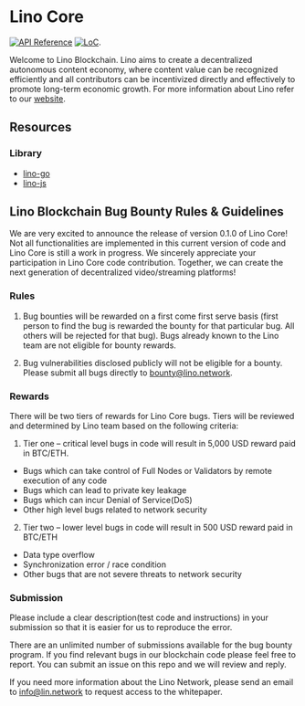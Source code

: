 # Lino Core

[![API Reference](https://godoc.org/github.com/cosmos/cosmos-sdk?status.svg
)](https://docs.google.com/document/d/1Ytd57axPfJ13TSGVU_Yykv8ijW_VuWtx1s79ny6i5M8)
[![LoC](https://tokei.rs/b1/github/lino-network/lino)](https://github.com/lino-network/lino).

Welcome to Lino Blockchain. Lino aims to create a decentralized autonomous content economy, where content value can be recognized efficiently and all contributors can be incentivized directly and effectively to promote long-term economic growth. For more information about Lino refer to our [website](https://lino.network/).

## Resources

### Library

* [lino-go](https://github.com/lino-network/lino-go)
* [lino-js](https://github.com/lino-network/lino-js)

## Lino Blockchain Bug Bounty Rules & Guidelines

We are very excited to announce the release of version 0.1.0 of Lino Core! Not all functionalities are implemented in this current version of code and Lino Core is still a work in progress. We sincerely appreciate your participation in Lino Core code contribution. Together, we can create the next generation of decentralized  video/streaming platforms!

### Rules

1. Bug bounties will be rewarded on a first come first serve basis (first person to find the bug is rewarded the bounty for that particular bug. All others will be rejected for that bug). Bugs already known to the Lino team are not eligible for bounty rewards.

2. Bug vulnerabilities disclosed publicly will not be eligible for a bounty. Please submit all bugs directly to bounty@lino.network.

### Rewards

There will be two tiers of rewards for Lino Core bugs. Tiers will be reviewed and determined by Lino team based on the following criteria:

1. Tier one – critical level bugs in code will result in 5,000 USD reward paid in BTC/ETH.
  * Bugs which can take control of Full Nodes or Validators by remote execution of any code
  * Bugs which can lead to private key leakage
  * Bugs which can incur Denial of Service(DoS)
  * Other high level bugs related to network security
2. Tier two – lower level bugs in code will result in 500 USD reward paid in BTC/ETH
  * Data type overflow
  * Synchronization error / race condition
  * Other bugs that are not severe threats to network security

### Submission
Please include a clear description(test code and instructions) in your submission so that it is easier for us to reproduce the error. 

There are an unlimited number of submissions available for the bug bounty program. If you find relevant bugs in our blockchain code please feel free to report. You can submit an issue on this repo and we will review and reply.

If you need more information about the Lino Network, please send an email to info@lin.network to request access to the whitepaper.



